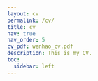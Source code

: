 ```yaml
---
layout: cv
permalink: /cv/
title: cv
nav: true
nav_order: 5
cv_pdf: wenhao_cv.pdf
description: This is my CV.
toc:
  sidebar: left
---
```

